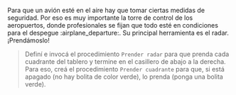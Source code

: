 <gs-attire attire-url="https://raw.githubusercontent.com/MumukiProject/mumuki-guia-gobstones-aeropuerto/master/assets/attires/config_1571764275850.json"></gs-attire>

<gs-toolbox toolbox-url="https://raw.githubusercontent.com/MumukiProject/mumuki-guia-gobstones-aeropuerto/master/assets/toolbox_1571764717868.xml"></gs-toolbox>

Para que un avión esté en el aire hay que tomar ciertas medidas de seguridad. Por eso es muy importante la torre de control de los aeropuertos, donde profesionales se fijan que todo esté en condiciones para el despegue :airplane_departure:. Su principal herramienta es el radar. ¡Prendámoslo!

> Definí e invocá el procedimiento `Prender radar` para que prenda cada cuadrante del tablero y termine en el casillero de abajo a la derecha. Para eso, creá el procedimiento `Prender cuadrante` para que, si está apagado (no hay bolita de color verde), lo prenda (ponga una bolita verde).
